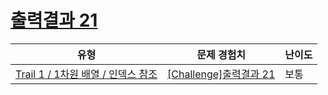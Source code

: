 # [출력결과 21](https://www.codetree.ai/trails/complete/curated-cards/challenge-reading-k201545)

|유형|문제 경험치|난이도|
|---|---|---|
|[Trail 1 / 1차원 배열 / 인덱스 참조](https://www.codetree.ai/trail-info/novice-low/)|[[Challenge]출력결과 21](https://www.codetree.ai/trails/complete/curated-cards/challenge-reading-k201545/)|보통|

